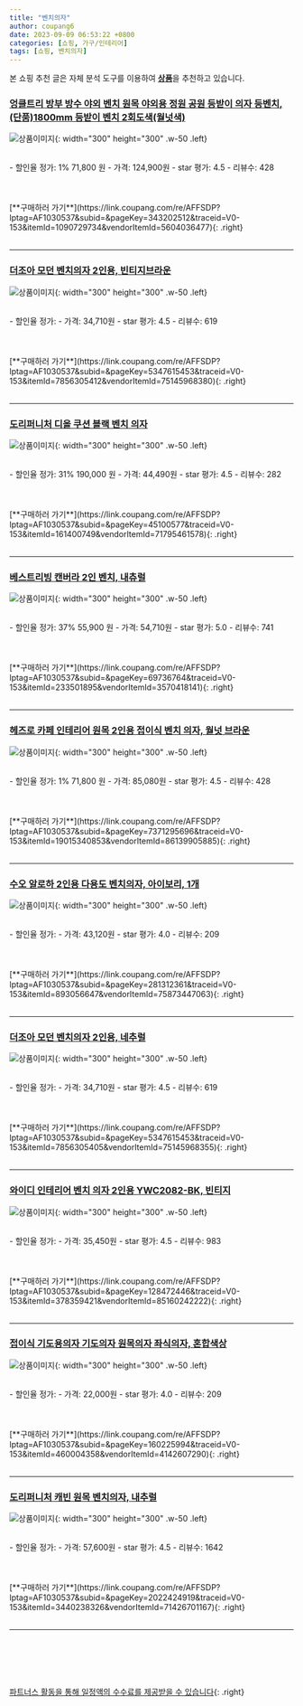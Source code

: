 ```yaml
---
title: "벤치의자"
author: coupang6
date: 2023-09-09 06:53:22 +0800
categories: [쇼핑, 가구/인테리어]
tags: [쇼핑, 벤치의자]
---
```


본 쇼핑 추천 글은 자체 분석 도구를 이용하여 [**상품**](https://link.coupang.com/a/bao1ui)을 추천하고 있습니다.

### [엉클트리 방부 방수 야외 벤치 원목 야외용 정원 공원 등받이 의자 등벤치, (단품)1800mm 등받이 벤치 2회도색(월넛색)](https://link.coupang.com/re/AFFSDP?lptag=AF1030537&subid=&pageKey=343202512&traceid=V0-153&itemId=1090729734&vendorItemId=5604036477)

![상품이미지](https://thumbnail10.coupangcdn.com/thumbnails/remote/230x230ex/image/vendor_inventory/c208/6db18653de1e6a5edeae8743747181f837d20b5f7b3378258777b836e8fe.jpg){: width="300" height="300" .w-50 .left}


<br>
- 할인율 정가: 1%  71,800   원
- 가격: 124,900원
- star 평가: 4.5
- 리뷰수: 428
<br>
<br>
<br>
<br>
[**구매하러 가기**](https://link.coupang.com/re/AFFSDP?lptag=AF1030537&subid=&pageKey=343202512&traceid=V0-153&itemId=1090729734&vendorItemId=5604036477){: .right}
<br>
<br>

---

### [더조아 모던 벤치의자 2인용, 빈티지브라운](https://link.coupang.com/re/AFFSDP?lptag=AF1030537&subid=&pageKey=5347615453&traceid=V0-153&itemId=7856305412&vendorItemId=75145968380)

![상품이미지](https://thumbnail8.coupangcdn.com/thumbnails/remote/230x230ex/image/rs_quotation_api/uhagqgax/a0bdd0dea4a148448433bceff8340399.jpg){: width="300" height="300" .w-50 .left}


<br>
- 할인율 정가: 
- 가격: 34,710원
- star 평가: 4.5
- 리뷰수: 619
<br>
<br>
<br>
<br>
[**구매하러 가기**](https://link.coupang.com/re/AFFSDP?lptag=AF1030537&subid=&pageKey=5347615453&traceid=V0-153&itemId=7856305412&vendorItemId=75145968380){: .right}
<br>
<br>

---

### [도리퍼니처 디올 쿠션 블랙 벤치 의자](https://link.coupang.com/re/AFFSDP?lptag=AF1030537&subid=&pageKey=45100577&traceid=V0-153&itemId=161400749&vendorItemId=71795461578)

![상품이미지](https://thumbnail8.coupangcdn.com/thumbnails/remote/230x230ex/image/retail/images/2020/10/13/12/1/115655e7-a1d2-4e75-b850-cf6616256b3c.jpg){: width="300" height="300" .w-50 .left}


<br>
- 할인율 정가: 31%  190,000   원
- 가격: 44,490원
- star 평가: 4.5
- 리뷰수: 282
<br>
<br>
<br>
<br>
[**구매하러 가기**](https://link.coupang.com/re/AFFSDP?lptag=AF1030537&subid=&pageKey=45100577&traceid=V0-153&itemId=161400749&vendorItemId=71795461578){: .right}
<br>
<br>

---

### [베스트리빙 캔버라 2인 벤치, 내츄럴](https://link.coupang.com/re/AFFSDP?lptag=AF1030537&subid=&pageKey=69736764&traceid=V0-153&itemId=233501895&vendorItemId=3570418141)

![상품이미지](https://thumbnail8.coupangcdn.com/thumbnails/remote/230x230ex/image/retail/images/2018/03/08/19/5/cd1cd218-a064-43c4-8e9d-9b7eb8226328.jpg){: width="300" height="300" .w-50 .left}


<br>
- 할인율 정가: 37%  55,900   원
- 가격: 54,710원
- star 평가: 5.0
- 리뷰수: 741
<br>
<br>
<br>
<br>
[**구매하러 가기**](https://link.coupang.com/re/AFFSDP?lptag=AF1030537&subid=&pageKey=69736764&traceid=V0-153&itemId=233501895&vendorItemId=3570418141){: .right}
<br>
<br>

---

### [헤즈로 카페 인테리어 원목 2인용 접이식 벤치 의자, 월넛 브라운](https://link.coupang.com/re/AFFSDP?lptag=AF1030537&subid=&pageKey=7371295696&traceid=V0-153&itemId=19015340853&vendorItemId=86139905885)

![상품이미지](https://thumbnail8.coupangcdn.com/thumbnails/remote/230x230ex/image/rs_quotation_api/tcd0e5jf/46b0ddabc79f41108873da2716ce1b1d.jpg){: width="300" height="300" .w-50 .left}


<br>
- 할인율 정가: 1%  71,800   원
- 가격: 85,080원
- star 평가: 4.5
- 리뷰수: 428
<br>
<br>
<br>
<br>
[**구매하러 가기**](https://link.coupang.com/re/AFFSDP?lptag=AF1030537&subid=&pageKey=7371295696&traceid=V0-153&itemId=19015340853&vendorItemId=86139905885){: .right}
<br>
<br>

---

### [수오 알로하 2인용 다용도 벤치의자, 아이보리, 1개](https://link.coupang.com/re/AFFSDP?lptag=AF1030537&subid=&pageKey=281312361&traceid=V0-153&itemId=893056647&vendorItemId=75873447063)

![상품이미지](https://thumbnail7.coupangcdn.com/thumbnails/remote/230x230ex/image/rs_quotation_api/znp63nwa/7bfac7e9a9bd4f219b6ab15205ef05c2.jpg){: width="300" height="300" .w-50 .left}


<br>
- 할인율 정가: 
- 가격: 43,120원
- star 평가: 4.0
- 리뷰수: 209
<br>
<br>
<br>
<br>
[**구매하러 가기**](https://link.coupang.com/re/AFFSDP?lptag=AF1030537&subid=&pageKey=281312361&traceid=V0-153&itemId=893056647&vendorItemId=75873447063){: .right}
<br>
<br>

---

### [더조아 모던 벤치의자 2인용, 네추럴](https://link.coupang.com/re/AFFSDP?lptag=AF1030537&subid=&pageKey=5347615453&traceid=V0-153&itemId=7856305405&vendorItemId=75145968355)

![상품이미지](https://thumbnail6.coupangcdn.com/thumbnails/remote/230x230ex/image/rs_quotation_api/axxtjobz/2904120a06124a05962aff0e1df9404d.jpg){: width="300" height="300" .w-50 .left}


<br>
- 할인율 정가: 
- 가격: 34,710원
- star 평가: 4.5
- 리뷰수: 619
<br>
<br>
<br>
<br>
[**구매하러 가기**](https://link.coupang.com/re/AFFSDP?lptag=AF1030537&subid=&pageKey=5347615453&traceid=V0-153&itemId=7856305405&vendorItemId=75145968355){: .right}
<br>
<br>

---

### [와이디 인테리어 벤치 의자 2인용 YWC2082-BK, 빈티지](https://link.coupang.com/re/AFFSDP?lptag=AF1030537&subid=&pageKey=128472446&traceid=V0-153&itemId=378359421&vendorItemId=85160242222)

![상품이미지](https://thumbnail8.coupangcdn.com/thumbnails/remote/230x230ex/image/vendor_inventory/4f79/7ee797d6158ef14545a5eb57f00bdbd2163d259b8bdbc25a22ce7f6cf04c.jpg){: width="300" height="300" .w-50 .left}


<br>
- 할인율 정가: 
- 가격: 35,450원
- star 평가: 4.5
- 리뷰수: 983
<br>
<br>
<br>
<br>
[**구매하러 가기**](https://link.coupang.com/re/AFFSDP?lptag=AF1030537&subid=&pageKey=128472446&traceid=V0-153&itemId=378359421&vendorItemId=85160242222){: .right}
<br>
<br>

---

### [접이식 기도용의자 기도의자 원목의자 좌식의자, 혼합색상](https://link.coupang.com/re/AFFSDP?lptag=AF1030537&subid=&pageKey=160225994&traceid=V0-153&itemId=460004358&vendorItemId=4142607290)

![상품이미지](https://thumbnail8.coupangcdn.com/thumbnails/remote/230x230ex/image/vendor_inventory/images/2018/11/22/16/8/e2c19765-1669-441d-814f-425963204b96.jpg){: width="300" height="300" .w-50 .left}


<br>
- 할인율 정가: 
- 가격: 22,000원
- star 평가: 4.0
- 리뷰수: 209
<br>
<br>
<br>
<br>
[**구매하러 가기**](https://link.coupang.com/re/AFFSDP?lptag=AF1030537&subid=&pageKey=160225994&traceid=V0-153&itemId=460004358&vendorItemId=4142607290){: .right}
<br>
<br>

---

### [도리퍼니처 캐빈 원목 벤치의자, 내추럴](https://link.coupang.com/re/AFFSDP?lptag=AF1030537&subid=&pageKey=2022424919&traceid=V0-153&itemId=3440238326&vendorItemId=71426701167)

![상품이미지](https://thumbnail8.coupangcdn.com/thumbnails/remote/230x230ex/image/retail/images/2020/08/28/13/6/0a822394-aa6e-4720-aa36-3a1bb5ffd508.jpg){: width="300" height="300" .w-50 .left}


<br>
- 할인율 정가: 
- 가격: 57,600원
- star 평가: 4.5
- 리뷰수: 1642
<br>
<br>
<br>
<br>
[**구매하러 가기**](https://link.coupang.com/re/AFFSDP?lptag=AF1030537&subid=&pageKey=2022424919&traceid=V0-153&itemId=3440238326&vendorItemId=71426701167){: .right}
<br>
<br>

---
<br><br><br><br><br> [파트너스 활동을 통해 일정액의 수수료를 제공받을 수 있습니다](https://link.coupang.com/a/bao1ui){: .right}